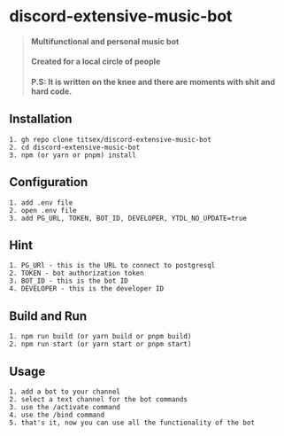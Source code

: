 # discord-extensive-music-bot

> #### Multifunctional and personal music bot
> #### Created for a local circle of people
> #### P.S: It is written on the knee and there are moments with shit and hard code.

## Installation
```
1. gh repo clone titsex/discord-extensive-music-bot
2. cd discord-extensive-music-bot
3. npm (or yarn or pnpm) install
```

## Configuration
```
1. add .env file
2. open .env file
3. add PG_URL, TOKEN, BOT_ID, DEVELOPER, YTDL_NO_UPDATE=true
```

## Hint
```
1. PG_URl - this is the URL to connect to postgresql
2. TOKEN - bot authorization token
3. BOT_ID - this is the bot ID
4. DEVELOPER - this is the developer ID
```

## Build and Run
```
1. npm run build (or yarn build or pnpm build)
2. npm run start (or yarn start or pnpm start)
```

## Usage
```
1. add a bot to your channel
2. select a text channel for the bot commands
3. use the /activate command
4. use the /bind command
5. that's it, now you can use all the functionality of the bot
```
